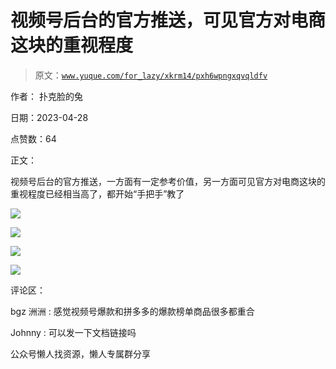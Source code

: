 # 视频号后台的官方推送，可见官方对电商这块的重视程度

> 原文：[`www.yuque.com/for_lazy/xkrm14/pxh6wpngxqvqldfv`](https://www.yuque.com/for_lazy/xkrm14/pxh6wpngxqvqldfv)



作者： 扑克脸的兔



日期：2023-04-28



点赞数：64



正文：



视频号后台的官方推送，一方面有一定参考价值，另一方面可见官方对电商这块的重视程度已经相当高了，都开始“手把手”教了



![](img/434a306133b55107b3de40f6190d37cb.png)  

![](img/2e5e1d1bada19da8839394dc91c3615d.png)  

![](img/1600f21b14edb9146e63c0b933198c4a.png)  

![](img/20bdd467518e8082d258f3492ce8b243.png)  

评论区：



bgz 洲洲 : 感觉视频号爆款和拼多多的爆款榜单商品很多都重合



Johnny : 可以发一下文档链接吗



公众号懒人找资源，懒人专属群分享

